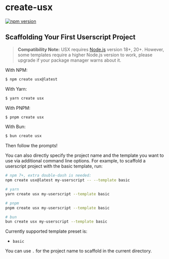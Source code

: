 # create-usx

[![npm version](https://img.shields.io/npm/v/create-usx.svg)](https://www.npmjs.com/package/create-usx)

## Scaffolding Your First Userscript Project

> **Compatibility Note:**
> USX requires [Node.js](https://nodejs.org/en/) version 18+, 20+. However, some templates require a higher Node.js version to work, please upgrade if your package manager warns about it.

With NPM:

```bash
$ npm create usx@latest
```

With Yarn:

```bash
$ yarn create usx
```

With PNPM:

```bash
$ pnpm create usx
```

With Bun:

```bash
$ bun create usx
```

Then follow the prompts!

You can also directly specify the project name and the template you want to use via additional command line options. For example, to scaffold a userscript project with the basic template, run:

```bash
# npm 7+, extra double-dash is needed:
npm create usx@latest my-userscript -- --template basic

# yarn
yarn create usx my-userscript --template basic

# pnpm
pnpm create usx my-userscript --template basic

# bun
bun create usx my-userscript --template basic
```

Currently supported template preset is:

- `basic`

You can use `.` for the project name to scaffold in the current directory.
